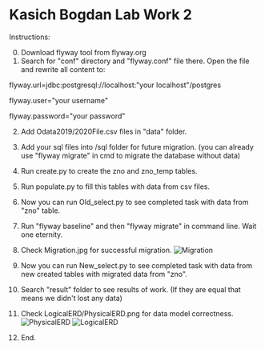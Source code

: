 # Kasich Bogdan Lab Work 2
Instructions:

0. Download flyway tool from flyway.org
1. Search for "conf" directory and "flyway.conf" file there. Open the file and rewrite all content to:

flyway.url=jdbc:postgresql://localhost:"your localhost"/postgres

flyway.user="your username"

flyway.password="your password"

2. Add Odata2019/2020File.csv files in "data" folder.
3. Add your sql files into /sql folder for future migration. (you can already use "flyway migrate" in cmd to migrate the database without data)
4. Run create.py to create the zno and zno_temp tables.
5. Run populate.py to fill this tables with data from csv files.

6. Now you can run Old_select.py to see completed task with data from "zno" table.
7. Run "flyway baseline"  and then "flyway migrate" in command line. Wait one eternity.

8. Check Migration.jpg for successful migration.
![Migration](https://user-images.githubusercontent.com/44712899/113462308-ee25f600-9428-11eb-84bb-005d837c034b.jpg)

9. Now you can run New_select.py to see completed task with data from new created tables with migrated data from "zno".
10. Search "result" folder to see results of work. (If they are equal that means we didn't lost any data)

11. Check LogicalERD/PhysicalERD.png for data model correctness.
![PhysicalERD](https://user-images.githubusercontent.com/44712899/113462919-e9167600-942b-11eb-8025-e75afd4c76cf.png)
![LogicalERD](https://user-images.githubusercontent.com/44712899/113462924-eca9fd00-942b-11eb-9e41-22afb5cbddf3.png)


12. End.


